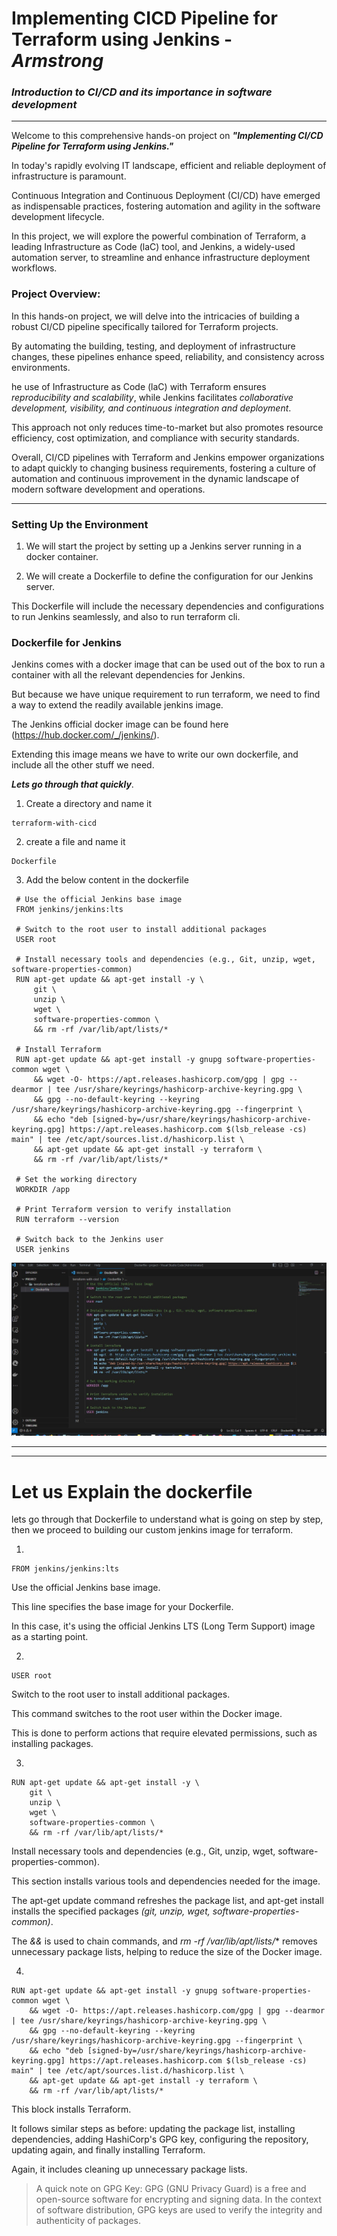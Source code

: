 # Implementing CICD Pipeline for Terraform using Jenkins - *Armstrong*
### ***Introduction to CI/CD and its importance in software development***

---


Welcome to this comprehensive hands-on project on ***"Implementing CI/CD Pipeline for Terraform using Jenkins."*** 

In today's rapidly evolving IT landscape, efficient and reliable deployment of infrastructure is paramount. 

Continuous Integration and Continuous Deployment (CI/CD) have emerged as indispensable practices, fostering automation and agility in the software development lifecycle. 

In this project, we will explore the powerful combination of Terraform, a leading Infrastructure as Code (laC) tool, and Jenkins, a widely-used automation server, to streamline and enhance infrastructure deployment workflows.

### Project Overview:
In this hands-on project, we will delve into the intricacies of building a robust CI/CD pipeline specifically tailored for Terraform projects. 

By automating the building, testing, and deployment of infrastructure changes, these pipelines enhance speed, reliability, and consistency across environments. 

he use of Infrastructure as Code (laC) with Terraform ensures *reproducibility and scalability*, while Jenkins facilitates *collaborative development, visibility, and continuous integration and deployment*.

This approach not only reduces time-to-market but also promotes resource efficiency, cost optimization, and compliance with security standards. 

Overall, CI/CD pipelines with Terraform and Jenkins empower organizations to adapt quickly to changing business requirements, fostering a culture of automation and continuous improvement in the dynamic landscape of modern software development and operations.

---


### Setting Up the Environment

1. We will start the project by setting up a Jenkins server running in a docker container.

1. We will create a Dockerfile to define the configuration for our Jenkins server. 

This Dockerfile will include the necessary dependencies and configurations to run Jenkins seamlessly, and also to run terraform cli.

### Dockerfile for Jenkins

Jenkins comes with a docker image that can be used out of the box to run a container with all the relevant dependencies for Jenkins. 

But because we have unique requirement to run terraform, we need to find a way to extend the readily available jenkins image.

The Jenkins official docker image can be found here (https://hub.docker.com/_/jenkins/).

Extending this image means we have to write our own dockerfile, and include all the other stuff we need.

 
***Lets go through that quickly***.
1. Create a directory and name it 
```
terraform-with-cicd
```
2. create a file and name it 
```
Dockerfile
```
3. Add the below content in the dockerfile
```
 # Use the official Jenkins base image
 FROM jenkins/jenkins:lts

 # Switch to the root user to install additional packages
 USER root

 # Install necessary tools and dependencies (e.g., Git, unzip, wget, software-properties-common)
 RUN apt-get update && apt-get install -y \
     git \
     unzip \
     wget \
     software-properties-common \
     && rm -rf /var/lib/apt/lists/*

 # Install Terraform
 RUN apt-get update && apt-get install -y gnupg software-properties-common wget \
     && wget -O- https://apt.releases.hashicorp.com/gpg | gpg --dearmor | tee /usr/share/keyrings/hashicorp-archive-keyring.gpg \
     && gpg --no-default-keyring --keyring /usr/share/keyrings/hashicorp-archive-keyring.gpg --fingerprint \
     && echo "deb [signed-by=/usr/share/keyrings/hashicorp-archive-keyring.gpg] https://apt.releases.hashicorp.com $(lsb_release -cs) main" | tee /etc/apt/sources.list.d/hashicorp.list \
     && apt-get update && apt-get install -y terraform \
     && rm -rf /var/lib/apt/lists/*

 # Set the working directory
 WORKDIR /app

 # Print Terraform version to verify installation
 RUN terraform --version

 # Switch back to the Jenkins user
 USER jenkins

```
![dockerfile](<images/docker file.jpg>)

---
---


# Let us Explain the dockerfile

lets go through that Dockerfile to understand what is going on step by step, then we proceed to building our custom jenkins image for terraform.

1. 
```
FROM jenkins/jenkins:lts
```
Use the official Jenkins base image.

This line specifies the base image for your Dockerfile. 

In this case, it's using the official Jenkins LTS (Long Term Support) image as a starting point.

2. 
```
USER root
```
Switch to the root user to install additional packages.

This command switches to the root user within the Docker image. 

This is done to perform actions that require elevated permissions, such as installing packages.

3. 
```
RUN apt-get update && apt-get install -y \
    git \
    unzip \
    wget \
    software-properties-common \
    && rm -rf /var/lib/apt/lists/*
```
Install necessary tools and dependencies (e.g., Git, unzip, wget, software-properties-common).

This section installs various tools and dependencies needed for the image. 

The apt-get update command refreshes the package list, and apt-get install installs the specified packages *(git, unzip, wget, software-properties-common)*.

The *&&* is used to chain commands, and *rm -rf /var/lib/apt/lists/** removes unnecessary package lists, helping to reduce the size of the Docker image.

4. 
```
RUN apt-get update && apt-get install -y gnupg software-properties-common wget \
    && wget -O- https://apt.releases.hashicorp.com/gpg | gpg --dearmor | tee /usr/share/keyrings/hashicorp-archive-keyring.gpg \
    && gpg --no-default-keyring --keyring /usr/share/keyrings/hashicorp-archive-keyring.gpg --fingerprint \
    && echo "deb [signed-by=/usr/share/keyrings/hashicorp-archive-keyring.gpg] https://apt.releases.hashicorp.com $(lsb_release -cs) main" | tee /etc/apt/sources.list.d/hashicorp.list \
    && apt-get update && apt-get install -y terraform \
    && rm -rf /var/lib/apt/lists/*
```
This block installs Terraform. 

It follows similar steps as before: updating the package list, installing dependencies, adding HashiCorp's GPG key, configuring the repository, updating again, and finally installing Terraform.

Again, it includes cleaning up unnecessary package lists.

>A quick note on GPG Key: GPG (GNU Privacy Guard) is a free and open-source software for encrypting and signing data. In the context of software distribution, GPG keys are used to verify the integrity and authenticity of packages.



















